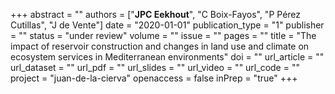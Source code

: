 +++
abstract = ""
authors = ["**JPC Eekhout**", "C Boix-Fayos", "P Pérez Cutillas", "J de Vente"]
date = "2020-01-01"
publication_type = "1"
publisher = ""
status = "under review"
volume = ""
issue = ""
pages = ""
title = "The impact of reservoir construction and changes in land use and climate on ecosystem services in Mediterranean environments"
doi = ""
url_article = ""
url_dataset = ""
url_pdf = ""
url_slides = ""
url_video = ""
url_code = ""
project = "juan-de-la-cierva"
openaccess = false
inPrep = "true"
+++